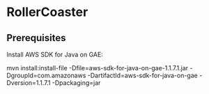 RollerCoaster
=============

Prerequisites
-------------

Install AWS SDK for Java on GAE:

mvn install:install-file -Dfile=aws-sdk-for-java-on-gae-1.1.7.1.jar -DgroupId=com.amazonaws -DartifactId=aws-sdk-for-java-on-gae -Dversion=1.1.7.1 -Dpackaging=jar